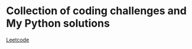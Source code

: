 # Collection of coding challenges and My Python solutions

[Leetcode](https://github.com/scottmm374/coding_challenges/tree/main/leetcode/top_interview#100-top-interview-questions-leetcode-easy)
